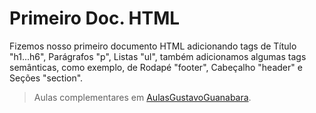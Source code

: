 # Primeiro Doc. HTML
Fizemos nosso primeiro documento HTML adicionando tags de Título "h1...h6", Parágrafos "p", Listas "ul", também adicionamos algumas tags semânticas,
como exemplo, de Rodapé "footer", Cabeçalho "header" e Seções "section".

> Aulas complementares em <a href="https://github.com/mercuriohg/AulasGustavoGuanabara">AulasGustavoGuanabara</a>.
